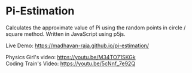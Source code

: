 # Pi-Estimation
Calculates the approximate value of Pi using the random points in circle / square method. Written in JavaScript using p5js.

Live Demo: https://madhavan-raja.github.io/pi-estimation/

Physics Girl's video: https://youtu.be/M34TO71SKGk  
Coding Train's Video: https://youtu.be/5cNnf_7e92Q
